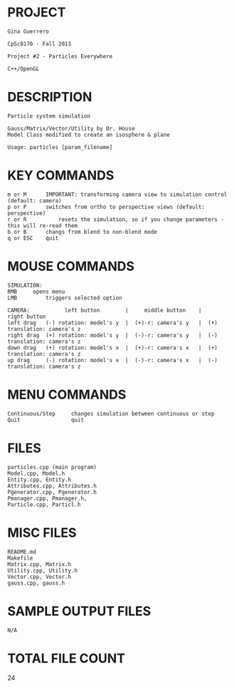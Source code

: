 PROJECT
==================================================================

	Gina Guerrero

	CpSc8170 - Fall 2013

	Project #2 - Particles Everywhere

	C++/OpenGL



DESCRIPTION
==================================================================

	Particle system simulation

	Gauss/Matrix/Vector/Utility by Dr. House
	Model Class modified to create an isosphere & plane

	Usage: particles [param_filename]


KEY COMMANDS
==================================================================
	m or M		IMPORTANT: transforming camera view to simulation control (default: camera)
	p or P		switches from ortho to perspective views (default: perspective)
	r or R      	resets the simulation, so if you change parameters - this will re-read them
	b or B		changs from blend to non-blend mode
	q or ESC	quit


MOUSE COMMANDS
==================================================================
	SIMULATION:
	RMB		opens menu
	LMB 		triggers selected option

	CAMERA: 		  left button		 |	   middle button  	|		right button
	left drag	(-) rotation: model's y	 |  (+)-r: camera's y	|  (+) translation: camera's z
	right drag	(+) rotation: model's y	 |  (-)-r: camera's y	|  (-) translation: camera's z
	down drag	(+) rotation: model's x	 |  (+)-r: camera's x	|  (+) translation: camera's z
	up drag		(-) rotation: model's x	 |  (-)-r: camera's x	|  (-) translation: camera's z


MENU COMMANDS
==================================================================
	Continuous/Step		changes simulation between continuous or step
	Quit				quit


FILES
==================================================================
	particles.cpp (main program)
	Model.cpp, Model.h
	Entity.cpp, Entity.h
	Attributes.cpp, Attributes.h
	Pgenerator.cpp, Pgenerator.h
	Pmanager.cpp, Pmanager.h,
	Particle.cpp, Particl.h


MISC FILES
==================================================================
	README.md
	Makefile
	Matrix.cpp, Matrix.h
	Utility.cpp, Utility.h
	Vector.cpp, Vector.h
	gauss.cpp, gauss.h


SAMPLE OUTPUT FILES
==================================================================
	N/A


TOTAL FILE COUNT
==================================================================
24
